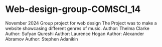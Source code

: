 # Web-design-group-COMSCI_14
November 2024
Group project for web design
The Project was to make a website showcasing different genres of music. 
Author: Thelma Clarke
Author: Sufyan Qureshi
Author: Laurence Hogan
Author: Alexander Abramov
Author: Stephen Adanikin
